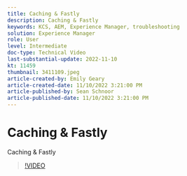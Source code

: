 ```yaml
---
title: Caching & Fastly
description: Caching & Fastly
keywords: KCS, AEM, Experience Manager, troubleshooting
solution: Experience Manager
role: User
level: Intermediate
doc-type: Technical Video
last-substantial-update: 2022-11-10
kt: 11459
thumbnail: 3411109.jpeg
article-created-by: Emily Geary
article-created-date: 11/10/2022 3:21:00 PM
article-published-by: Sean Schnoor
article-published-date: 11/10/2022 3:21:00 PM
---
```


# Caching & Fastly

Caching & Fastly


>[!VIDEO](https://video.tv.adobe.com/v/3411109/?quality=12&learn=on)
